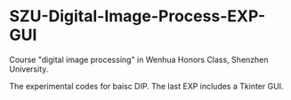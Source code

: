 # SZU-Digital-Image-Process-EXP-GUI

Course "digital image processing" in Wenhua Honors Class, Shenzhen University.

The experimental codes for baisc DIP. The last EXP includes a Tkinter GUI.
